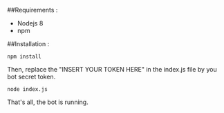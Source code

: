 ##Requirements :

- Nodejs 8
- npm

##Installation :

    npm install
    
Then, replace the "INSERT YOUR TOKEN HERE" in the index.js file by you bot secret token.

    node index.js
    
That's all, the bot is running.